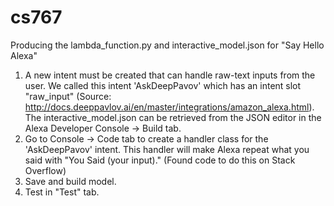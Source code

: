 # cs767
Producing the lambda_function.py and interactive_model.json for "Say Hello Alexa"

1. A new intent must be created that can handle raw-text inputs from the user. We called this intent 'AskDeepPavov' which has an intent slot "raw_input" (Source: http://docs.deeppavlov.ai/en/master/integrations/amazon_alexa.html). The interactive_model.json can be retrieved from the JSON editor in the Alexa Developer Console -> Build tab.
2. Go to Console -> Code tab to create a handler class for the 'AskDeepPavov' intent. This handler will make Alexa repeat what you said with "You Said (your input)." (Found code to do this on Stack Overflow)
3. Save and build model.
4. Test in "Test" tab.
